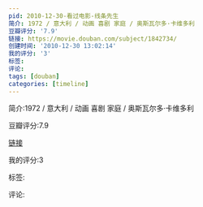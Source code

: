 ```yaml
---
pid: 2010-12-30-看过电影-线条先生
简介: 1972 / 意大利 / 动画 喜剧 家庭 / 奥斯瓦尔多·卡维多利
豆瓣评分: '7.9'
链接: https://movie.douban.com/subject/1842734/
创建时间: '2010-12-30 13:02:14'
我的评分: '3'
标签:
评论:
tags: [douban]
categories: [timeline]
---
```

简介:1972 / 意大利 / 动画 喜剧 家庭 / 奥斯瓦尔多·卡维多利

豆瓣评分:7.9

[链接](https://movie.douban.com/subject/1842734/)

我的评分:3

标签:

评论:

